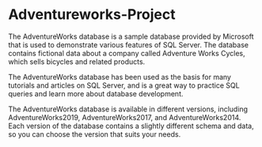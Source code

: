 # Adventureworks-Project

The AdventureWorks database is a sample database provided by Microsoft that is used to demonstrate various features of SQL Server. The database contains fictional data about a company called Adventure Works Cycles, which sells bicycles and related products.

The AdventureWorks database has been used as the basis for many tutorials and articles on SQL Server, and is a great way to practice SQL queries and learn more about database development.

The AdventureWorks database is available in different versions, including AdventureWorks2019, AdventureWorks2017, and AdventureWorks2014. Each version of the database contains a slightly different schema and data, so you can choose the version that suits your needs.
